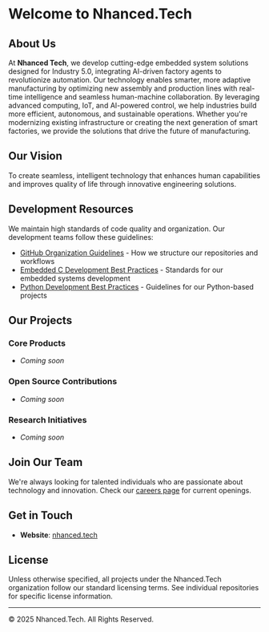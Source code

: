# Welcome to Nhanced.Tech

## About Us

At **Nhanced Tech**, we develop cutting-edge embedded system solutions designed for Industry 5.0, integrating AI-driven factory agents to revolutionize automation. Our technology enables smarter, more adaptive manufacturing by optimizing new assembly and production lines with real-time intelligence and seamless human-machine collaboration. By leveraging advanced computing, IoT, and AI-powered control, we help industries build more efficient, autonomous, and sustainable operations. Whether you're modernizing existing infrastructure or creating the next generation of smart factories, we provide the solutions that drive the future of manufacturing.


## Our Vision

To create seamless, intelligent technology that enhances human capabilities and improves quality of life through innovative engineering solutions.

## Development Resources

We maintain high standards of code quality and organization. Our development teams follow these guidelines:

- [GitHub Organization Guidelines](nhanced-tech-github-organization.md) - How we structure our repositories and workflows
- [Embedded C Development Best Practices](embedded-c-best-practices.md) - Standards for our embedded systems development
- [Python Development Best Practices](python-best-practices.md) - Guidelines for our Python-based projects

## Our Projects

### Core Products
- *Coming soon*

### Open Source Contributions
- *Coming soon*

### Research Initiatives
- *Coming soon*

## Join Our Team

We're always looking for talented individuals who are passionate about technology and innovation. Check our [careers page](https://nhanced.tech/careers) for current openings.

## Get in Touch

- **Website**: [nhanced.tech](https://nhanced.tech)

## License

Unless otherwise specified, all projects under the Nhanced.Tech organization follow our standard licensing terms. See individual repositories for specific license information.

---

© 2025 Nhanced.Tech. All Rights Reserved.
